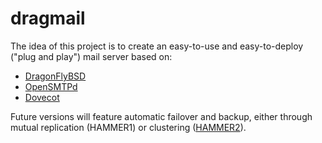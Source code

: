 dragmail
========

The idea of this project is to create an easy-to-use and easy-to-deploy ("plug and play") mail server based on:

* [DragonFlyBSD][dfly-home]
* [OpenSMTPd][opensmtpd-home]
* [Dovecot][dovecot-home]

[dfly-home]: http://www.dragonflybsd.org
[opensmtpd-home]: http://www.opensmtpd.org
[dovecot-home]: http://www.dovecot.org

Future versions will feature automatic failover and backup, either through mutual replication (HAMMER1) or
clustering ([HAMMER2][hammer2]).

[hammer2]: http://apollo.backplane.com/DFlyMisc/hammer2.txt
